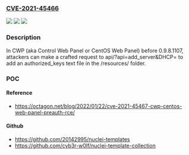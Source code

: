 ### [CVE-2021-45466](https://cve.mitre.org/cgi-bin/cvename.cgi?name=CVE-2021-45466)
![](https://img.shields.io/static/v1?label=Product&message=n%2Fa&color=blue)
![](https://img.shields.io/static/v1?label=Version&message=%3F%20n%2Fa%20&color=brighgreen)
![](https://img.shields.io/static/v1?label=Vulnerability&message=n%2Fa&color=brighgreen)

### Description

In CWP (aka Control Web Panel or CentOS Web Panel) before 0.9.8.1107, attackers can make a crafted request to api/?api=add_server&DHCP= to add an authorized_keys text file in the /resources/ folder.

### POC

#### Reference
- https://octagon.net/blog/2022/01/22/cve-2021-45467-cwp-centos-web-panel-preauth-rce/

#### Github
- https://github.com/20142995/nuclei-templates
- https://github.com/cyb3r-w0lf/nuclei-template-collection

